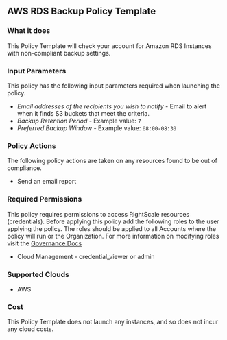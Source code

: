 ## AWS RDS Backup Policy Template

### What it does

This Policy Template will check your account for Amazon RDS Instances with non-compliant backup settings.


### Input Parameters

This policy has the following input parameters required when launching the policy.

- *Email addresses of the recipients you wish to notify* - Email to alert when it finds S3 buckets that meet the criteria.
- *Backup Retention Period* - Example value: `7`
- *Preferred Backup Window* - Example value: `08:00-08:30`

### Policy Actions

The following policy actions are taken on any resources found to be out of compliance.

- Send an email report

### Required Permissions

This policy requires permissions to access RightScale resources (credentials).  Before applying this policy add the following roles to the user applying the policy.  The roles should be applied to all Accounts where the policy will run or the Organization. For more information on modifying roles visit the [Governance Docs](https://docs.rightscale.com/cm/ref/user_roles.html)

- Cloud Management - credential_viewer or admin

### Supported Clouds

- AWS

### Cost

This Policy Template does not launch any instances, and so does not incur any cloud costs.
